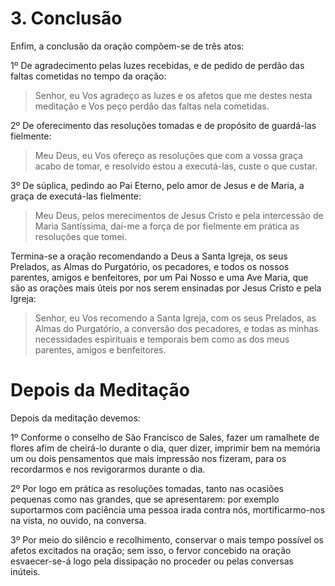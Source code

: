 # 3\. Conclusão
Enfim, a conclusão da oração compõem-se de três atos:

1º De agradecimento pelas luzes recebidas, e de pedido de perdão das faltas cometidas no tempo da oração:

> Senhor, eu Vos agradeço as luzes e os afetos que me destes nesta meditação e Vos peço perdão das faltas nela cometidas.

2º De oferecimento das resoluções tomadas e de propósito de guardá-las fielmente:

> Meu Deus, eu Vos ofereço as resoluções que com a vossa graça acabo de tomar, e resolvido estou a executá-las, custe o que custar.

3º De súplica, pedindo ao Pai Eterno, pelo amor de Jesus e de Maria, a graça de executá-las fielmente:

> Meu Deus, pelos merecimentos de Jesus Cristo e pela intercessão de Maria Santíssima, dai-me a força de por fielmente em prática as resoluções que tomei.

Termina-se a oração recomendando a Deus a Santa Igreja, os seus Prelados, as Almas do Purgatório, os pecadores, e todos os nossos parentes, amigos e benfeitores, por um Pai Nosso e uma Ave Maria, que são as orações mais úteis por nos serem ensinadas por Jesus Cristo e pela Igreja:

> Senhor, eu Vos recomendo a Santa Igreja, com os seus Prelados, as Almas do Purgatório, a conversão dos pecadores, e todas as minhas necessidades espirituais e temporais bem como as dos meus parentes, amigos e benfeitores.

# Depois da Meditação
Depois da meditação devemos:

1º Conforme o conselho de São Francisco de Sales, fazer um ramalhete de flores afim de cheirá-lo durante o dia, quer dizer, imprimir bem na memória um ou dois pensamentos que mais impressão nos fizeram, para os recordarmos e nos revigorarmos durante o dia.

2º Por logo em prática as resoluções tomadas, tanto nas ocasiões pequenas como nas grandes, que se apresentarem: por exemplo suportarmos com paciência uma pessoa irada contra nós, mortificarmo-nos na vista, no ouvido, na conversa.

3º Por meio do silêncio e recolhimento, conservar o mais tempo possível os afetos excitados na oração; sem isso, o fervor concebido na oração esvaecer-se-á logo pela dissipação no proceder ou pelas conversas inúteis.